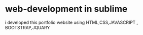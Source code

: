 # web-development in sublime
i developed this portfolio website using HTML,CSS,JAVASCRIPT , BOOTSTRAP,JQUARY 
